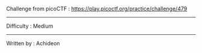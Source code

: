 Challenge from picoCTF : https://play.picoctf.org/practice/challenge/479 <hr/> 
Difficulty : Medium <hr/> 
Written by : Achideon
